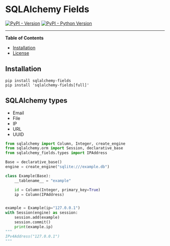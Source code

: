 # SQLAlchemy Fields

[![PyPI - Version](https://img.shields.io/pypi/v/sqlalchemy-fields.svg)](https://pypi.org/project/sqlalchemy-fields)
[![PyPI - Python Version](https://img.shields.io/pypi/pyversions/sqlalchemy-fields.svg)](https://pypi.org/project/sqlalchemy-fields)

-----

**Table of Contents**

- [Installation](#installation)
- [License](#license)

## Installation

```console
pip install sqlalchemy-fields
pip install 'sqlalchemy-fields[full]'
```

## SQLAlchemy types

- Email
- File
- IP
- URL
- UUID

```python
from sqlalchemy import Column, Integer, create_engine
from sqlalchemy.orm import Session, declarative_base
from sqlalchemy_fields.types import IPAddress

Base = declarative_base()
engine = create_engine("sqlite:///example.db")

class Example(Base):
    __tablename__ = "example"

    id = Column(Integer, primary_key=True)
    ip = Column(IPAddress)


example = Example(ip="127.0.0.1")
with Session(engine) as session:
    session.add(example)
    session.commit()
    print(example.ip)
"""
IPv4Address("127.0.0.1")
"""
```
